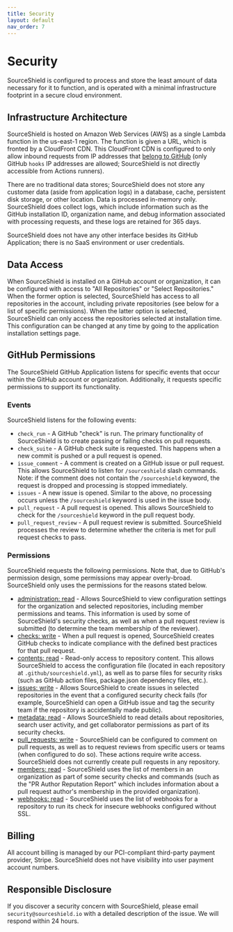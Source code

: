 ```yaml
---
title: Security
layout: default
nav_order: 7
---
```


# Security
SourceShield is configured to process and store the least amount of data necessary for it to function, and is operated with a minimal infrastructure footprint in a secure cloud environment.

## Infrastructure Architecture
SourceShield is hosted on Amazon Web Services (AWS) as a single Lambda function in the us-east-1 region. The function is given a URL, which is fronted by a CloudFront CDN. This CloudFront CDN is configured to only allow inbound requests from IP addresses that [belong to GitHub](https://api.github.com/meta) (only GitHub `hooks` IP addresses are allowed; SourceShield is not directly accessible from Actions runners).

There are no traditional data stores; SourceShield does not store any customer data (aside from application logs) in a database, cache, persistent disk storage, or other location. Data is processed in-memory only. SourceShield does collect logs, which include information such as the GitHub installation ID, organization name, and debug information associated with processing requests, and these logs are retained for 365 days.

SourceShield does not have any other interface besides its GitHub Application; there is no SaaS environment or user credentials.

## Data Access
When SourceShield is installed on a GitHub account or organization, it can be configured with access to "All Repositories" or "Select Repositories." When the former option is selected, SourceShield has access to all repositories in the account, including private repositories (see below for a list of specific permissions). When the latter option is selected, SourceShield can only access the repositories selected at installation time. This configuration can be changed at any time by going to the application installation settings page.

## GitHub Permissions
The SourceShield GitHub Application listens for specific events that occur within the GitHub account or organization. Additionally, it requests specific permissions to support its functionality.

### Events
SourceShield listens for the following events:
* `check_run` - A GitHub "check" is run. The primary functionality of SourceShield is to create passing or failing checks on pull requests.
* `check_suite` - A GitHub check suite is requested. This happens when a new commit is pushed or a pull request is opened.
* `issue_comment` - A comment is created on a GitHub issue or pull request. This allows SourceShield to listen for `/sourceshield` slash commands. Note: if the comment does not contain the `/sourceshield` keyword, the request is dropped and processing is stopped immediately.
* `issues` - A new issue is opened. Similar to the above, no processing occurs unless the `/sourceshield` keyword is used in the issue body.
* `pull_request` - A pull request is opened. This allows SourceShield to check for the `/sourceshield` keyword in the pull request body.
* `pull_request_review` - A pull request review is submitted. SourceShield processes the review to determine whether the criteria is met for pull request checks to pass.

### Permissions
SourceShield requests the following permissions. Note that, due to GitHub's permission design, some permissions may appear overly-broad. SourceShield only uses the permissions for the reasons stated below.
* [administration: read](https://developer.github.com/v3/apps/permissions/#permission-on-administration) - Allows SourceShield to view configuration settings for the organization and selected repositories, including member permissions and teams. This information is used by some of SourceShield's security checks, as well as when a pull request review is submitted (to determine the team membership of the reviewer).
* [checks: write](https://developer.github.com/v3/apps/permissions/#permission-on-checks) - When a pull request is opened, SourceShield creates GitHub checks to indicate compliance with the defined best practices for that pull request.
* [contents: read](https://developer.github.com/v3/apps/permissions/#permission-on-contents) - Read-only access to repository content. This allows SourceShield to access the configuration file (located in each repository at `.github/sourceshield.yml`), as well as to parse files for security risks (such as GitHub action files, package.json dependency files, etc.).
* [issues: write](https://developer.github.com/v3/apps/permissions/#permission-on-issues) - Allows SourceShield to create issues in selected repositories in the event that a configured security check fails (for example, SourceShield can open a GitHub issue and tag the security team if the repository is accidentally made public).
* [metadata: read](https://developer.github.com/v3/apps/permissions/#metadata-permissions) - Allows SourceShield to read details about repositories, search user activity, and get collaborator permissions as part of its security checks.
* [pull_requests: write](https://developer.github.com/v3/apps/permissions/#permission-on-pull-requests) - SourceShield can be configured to comment on pull requests, as well as to request reviews from specific users or teams (when configured to do so). These actions require write access. SourceShield does not currently create pull requests in any repository.
* [members: read](https://developer.github.com/v3/apps/permissions/#permission-on-members) - SourceShield uses the list of members in an organization as part of some security checks and commands (such as the "PR Author Reputation Report" which includes information about a pull request author's membership in the provided organization).
* [webhooks: read](https://docs.github.com/en/rest/webhooks/repos#list-repository-webhooks) - SourceShield uses the list of webhooks for a repository to run its check for insecure webhooks configured without SSL.

## Billing
All account billing is managed by our PCI-compliant third-party payment provider, Stripe. SourceShield does not have visibility into user payment account numbers.

## Responsible Disclosure
If you discover a security concern with SourceShield, please email `security@sourceshield.io` with a detailed description of the issue. We will respond within 24 hours.
